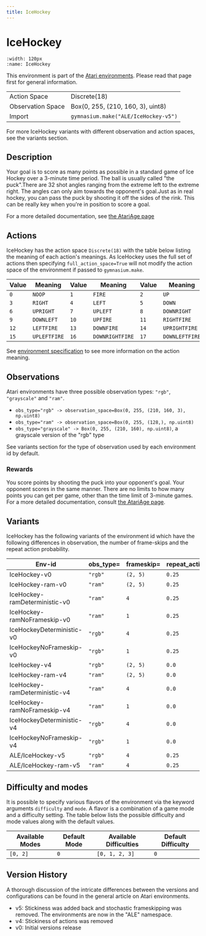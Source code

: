 ```yaml
---
title: IceHockey
---
```


# IceHockey

```{figure} ../_static/videos/environments/ice_hockey.gif
:width: 120px
:name: IceHockey
```

This environment is part of the <a href='..'>Atari environments</a>. Please read that page first for general information.

|   |   |
|---|---|
| Action Space | Discrete(18) |
| Observation Space | Box(0, 255, (210, 160, 3), uint8) |
| Import | `gymnasium.make("ALE/IceHockey-v5")` |

For more IceHockey variants with different observation and action spaces, see the variants section.

## Description

Your goal is to score as many points as possible in a standard game of Ice Hockey over a 3-minute time period. The ball is usually called "the puck".There are 32 shot angles ranging from the extreme left to the extreme right. The angles can only aim towards the opponent's goal.Just as in real hockey, you can pass the puck by shooting it off the sides of the rink. This can be really key when you're in position to score a goal.

For a more detailed documentation, see [the AtariAge page](https://atariage.com/manual_html_page.php?SoftwareLabelID=241)

## Actions

IceHockey has the action space `Discrete(18)` with the table below listing the meaning of each action's meanings.
As IceHockey uses the full set of actions then specifying `full_action_space=True` will not modify the action space of the environment if passed to `gymnasium.make`.

| Value   | Meaning      | Value   | Meaning         | Value   | Meaning        |
|---------|--------------|---------|-----------------|---------|----------------|
| `0`     | `NOOP`       | `1`     | `FIRE`          | `2`     | `UP`           |
| `3`     | `RIGHT`      | `4`     | `LEFT`          | `5`     | `DOWN`         |
| `6`     | `UPRIGHT`    | `7`     | `UPLEFT`        | `8`     | `DOWNRIGHT`    |
| `9`     | `DOWNLEFT`   | `10`    | `UPFIRE`        | `11`    | `RIGHTFIRE`    |
| `12`    | `LEFTFIRE`   | `13`    | `DOWNFIRE`      | `14`    | `UPRIGHTFIRE`  |
| `15`    | `UPLEFTFIRE` | `16`    | `DOWNRIGHTFIRE` | `17`    | `DOWNLEFTFIRE` |

See [environment specification](../env-spec) to see more information on the action meaning.

## Observations

Atari environments have three possible observation types: `"rgb"`, `"grayscale"` and `"ram"`.

- `obs_type="rgb" -> observation_space=Box(0, 255, (210, 160, 3), np.uint8)`
- `obs_type="ram" -> observation_space=Box(0, 255, (128,), np.uint8)`
- `obs_type="grayscale" -> Box(0, 255, (210, 160), np.uint8)`, a grayscale version of the "rgb" type

See variants section for the type of observation used by each environment id by default.

### Rewards

You score points by shooting the puck into your opponent's goal. Your opponent scores in the same manner.
There are no limits to how many points you can get per game, other than the time limit of 3-minute games.
For a more detailed documentation, consult [the AtariAge page](https://atariage.com/manual_html_page.php?SoftwareLabelID=241).

## Variants

IceHockey has the following variants of the environment id which have the following differences in observation,
the number of frame-skips and the repeat action probability.

| Env-id                        | obs_type=   | frameskip=   | repeat_action_probability=   |
|-------------------------------|-------------|--------------|------------------------------|
| IceHockey-v0                  | `"rgb"`     | `(2, 5)`     | `0.25`                       |
| IceHockey-ram-v0              | `"ram"`     | `(2, 5)`     | `0.25`                       |
| IceHockey-ramDeterministic-v0 | `"ram"`     | `4`          | `0.25`                       |
| IceHockey-ramNoFrameskip-v0   | `"ram"`     | `1`          | `0.25`                       |
| IceHockeyDeterministic-v0     | `"rgb"`     | `4`          | `0.25`                       |
| IceHockeyNoFrameskip-v0       | `"rgb"`     | `1`          | `0.25`                       |
| IceHockey-v4                  | `"rgb"`     | `(2, 5)`     | `0.0`                        |
| IceHockey-ram-v4              | `"ram"`     | `(2, 5)`     | `0.0`                        |
| IceHockey-ramDeterministic-v4 | `"ram"`     | `4`          | `0.0`                        |
| IceHockey-ramNoFrameskip-v4   | `"ram"`     | `1`          | `0.0`                        |
| IceHockeyDeterministic-v4     | `"rgb"`     | `4`          | `0.0`                        |
| IceHockeyNoFrameskip-v4       | `"rgb"`     | `1`          | `0.0`                        |
| ALE/IceHockey-v5              | `"rgb"`     | `4`          | `0.25`                       |
| ALE/IceHockey-ram-v5          | `"ram"`     | `4`          | `0.25`                       |

## Difficulty and modes

It is possible to specify various flavors of the environment via the keyword arguments `difficulty` and `mode`.
A flavor is a combination of a game mode and a difficulty setting. The table below lists the possible difficulty and mode values
along with the default values.

| Available Modes   | Default Mode   | Available Difficulties   | Default Difficulty   |
|-------------------|----------------|--------------------------|----------------------|
| `[0, 2]`          | `0`            | `[0, 1, 2, 3]`           | `0`                  |

## Version History

A thorough discussion of the intricate differences between the versions and configurations can be found in the general article on Atari environments.

* v5: Stickiness was added back and stochastic frameskipping was removed. The environments are now in the "ALE" namespace.
* v4: Stickiness of actions was removed
* v0: Initial versions release
